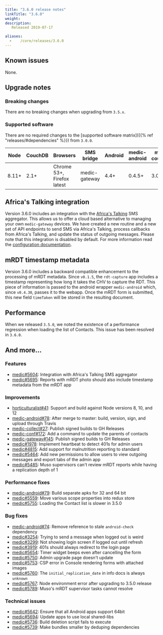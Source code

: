 ```yaml
---
title: "3.6.0 release notes"
linkTitle: "3.6.0"
weight:
description: 
   Released 2019-07-17

aliases:
  -    /core/releases/3.6.0
---
```


## Known issues

None.

## Upgrade notes

### Breaking changes

There are no breaking changes when upgrading from `3.5.x`.

### Supported software

There are no required changes to the [supported software matrix]({{% ref "releases/#dependencies" %}})
 from `3.0.0`.

| Node | CouchDB | Browsers | SMS bridge | Android | medic-android | medic-couch2pg |
|----|----|----|----|----|----|---|
| 8.11+ | 2.1+ | Chrome 53+, Firefox latest | medic-gateway | 4.4+ | 0.4.5+ | 3.0+ |

## Africa's Talking integration

Version 3.6.0 includes an integration with the [Africa's Talking](https://africastalking.com) SMS aggregator. This allows us to offer a cloud based alternative to managing your own `medic-gateway` devices. We have created a new routine and a new set of API endpoints to send SMS via Africa's Talking, process callbacks from Africa's Talking, and update the status of outgoing messages. Please note that this integration is disabled by default. For more information read the [configuration documentation](https://docs.communityhealthtoolkit.org/apps/guides/messaging/africas-talking/).

## mRDT timestamp metadata

Version 3.6.0 includes a backward compatible enhancement to the processing of mRDT metadata. Since `v0.1.5`, the `rdt-capture` app includes a timestamp representing how long it takes the CHV to capture the RDT. This piece of information is passed to the android wrapper `medic-android` which, since `v0.4.30`, passes it to the webapp. Once the mRDT form is submitted, this new field `timeTaken` will be stored in the resulting document.

## Performance

When we released `3.5.0`, we noted the existence of a performance regression when loading the list of Contacts. This issue has been resolved in `3.6.0`.

## And more...

### Features

- [medic#5604](https://github.com/medic/cht-core/issues/5604): Integration with Africa's Talking SMS aggregator
- [medic#5695](https://github.com/medic/cht-core/issues/5695): Reports with mRDT photo should also include timestamp metadata from the mRDT app

### Improvements

- [horticulturalist#41](https://github.com/medic/horticulturalist/issues/41): Support and build against Node versions 8, 10, and 12
- [medic-android#78](https://github.com/medic/cht-android/issues/78): After merge to master: build, version, sign, and upload through Travis
- [medic-collect#27](https://github.com/medic/medic-collect/issues/27): Publish signed builds to GH Releases
- [medic-conf#172](https://github.com/medic/cht-conf/issues/172): Add a command to update the parents of contacts
- [medic-gateway#145](https://github.com/medic/cht-gateway/issues/145): Publish signed builds to GH Releases
- [medic#1978](https://github.com/medic/cht-core/issues/1978): Implement heartbeat to detect 401s for admin users
- [medic#4815](https://github.com/medic/cht-core/issues/4815): Add support for malnutrition reporting to standard
- [medic#5464](https://github.com/medic/cht-core/issues/5464): Add new permissions to allow users to view outgoing messages and export tabs of the admin app
- [medic#5485](https://github.com/medic/cht-core/issues/5485): Muso supervisors can't review mRDT reports while having a replication depth of 1

### Performance fixes

- [medic-android#79](https://github.com/medic/cht-android/issues/79): Build separate apks for 32 and 64 bit
- [medic#5559](https://github.com/medic/cht-core/issues/5559): Move various scope properties into redux store
- [medic#5755](https://github.com/medic/cht-core/issues/5755): Loading the Contact list is slower in 3.5.0

### Bug fixes

- [medic-android#74](https://github.com/medic/cht-android/issues/74): Remove reference to stale `android-check` dependency
- [medic#3254](https://github.com/medic/cht-core/issues/3254): Trying to send a message when logged out is weird
- [medic#3299](https://github.com/medic/cht-core/issues/3299): Not showing login screen if logged out until refresh
- [medic#3919](https://github.com/medic/cht-core/issues/3919): 401s should always redirect to the login page
- [medic#5654](https://github.com/medic/cht-core/issues/5654): Timer widget beeps even after cancelling the form
- [medic#5750](https://github.com/medic/cht-core/issues/5750): Admin upgrade page doesn't update
- [medic#5753](https://github.com/medic/cht-core/issues/5753): CSP error in Console rendering forms with attached images
- [medic#5760](https://github.com/medic/cht-core/issues/5760): The `initial_replication_date` in info docs is always `unknown`
- [medic#5767](https://github.com/medic/cht-core/issues/5767): Node environment error after upgrading to 3.5.0 release
- [medic#5789](https://github.com/medic/cht-core/issues/5789): Muso's mRDT supervisor tasks cannot resolve

### Technical issues

- [medic#5642](https://github.com/medic/cht-core/issues/5642): Ensure that all Android apps support 64bit
- [medic#5694](https://github.com/medic/cht-core/issues/5694): Update apps to use local shared-libs
- [medic#5736](https://github.com/medic/cht-core/issues/5736): Build deletion script fails to execute
- [medic#5739](https://github.com/medic/cht-core/issues/5739): Make bundles smaller by deduping dependencies
